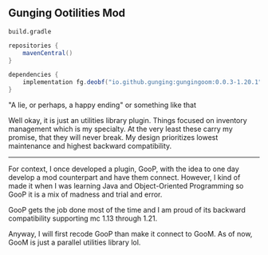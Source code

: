 ## Gunging Ootilities Mod

`build.gradle`
```gradle
repositories {
    mavenCentral()
}

dependencies {
    implementation fg.deobf("io.github.gunging:gungingoom:0.0.3-1.20.1")
}
```

"A lie, or perhaps, a happy ending" or something like that

Well okay, it is just an utilities library plugin. Things focused on
inventory management which is my specialty. At the very least these
carry my promise, that they will never break. My design prioritizes
lowest maintenance and highest backward compatibility.

--------------------------------------------------------------------

For context, I once developed a plugin, GooP, with the idea to one
day develop a mod counterpart and have them connect. However,
I kind of made it when I was learning Java and Object-Oriented
Programming so GooP it is a mix of madness and trial and error.

GooP gets the job done most of the time and I am proud of its
backward compatibility supporting mc 1.13 through 1.21.

Anyway, I will first recode GooP than make it connect to GooM.
As of now, GooM is just a parallel utilities library lol.
